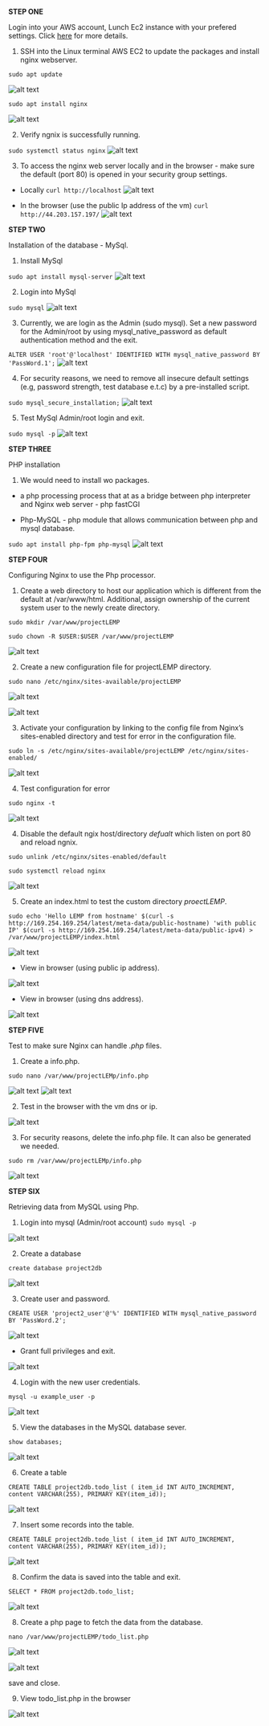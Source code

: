 **STEP ONE**

Login into your AWS account, Lunch Ec2 instance with your prefered settings. Click [here](https://github.com/oayanda/WEB-STACK-IMPLEMENTATION-LAMP-STACK-IN-AWS/blob/main/Project1.md) for more details.

1. SSH into the Linux terminal AWS EC2 to update the packages and install nginx webserver.

`sudo apt update`

![alt text](./images/01.png)

`sudo apt install nginx`

![alt text](./images/1.png)

2. Verify ngnix is successfully running.

`sudo systemctl status nginx`
![alt text](./images/2.png)

3. To access the nginx web server locally and in the browser - make sure the default (port 80) is opened in your security group settings.

- Locally
`curl http://localhost`
![alt text](./images/3.png)

- In the browser (use the public Ip address of the vm)
`curl http://44.203.157.197/`
![alt text](./images/4.png)

**STEP TWO**

Installation of the database - MySql.

1. Install MySql

`sudo apt install mysql-server`
![alt text](./images/5.png)

2. Login into MySql

`sudo mysql`
![alt text](./images/6.png)

3. Currently, we are login as the Admin (sudo mysql). Set a new password for the Admin/root by using mysql_native_password as default authentication method and the exit.

`ALTER USER 'root'@'localhost' IDENTIFIED WITH mysql_native_password BY 'PassWord.1';`
![alt text](./images/7.png)

4.  For security reasons, we need to remove all insecure default settings (e.g, password strength, test database e.t.c) by a pre-installed script.

`sudo mysql_secure_installation;`
![alt text](./images/8.png)

5. Test MySql Admin/root login and exit.

`sudo mysql -p`
![alt text](./images/9.png)

**STEP THREE**

PHP installation

1. We would need to install wo packages.
- a php processing process that at as a bridge between php interpreter and Nginx web server - php fastCGI

- Php-MySQL - php module that allows communication between php and mysql database.

`sudo apt install php-fpm php-mysql`
![alt text](./images/10.png)


**STEP FOUR**

Configuring Nginx to use the Php processor.

1. Create a web directory to host our application which is different from the default at /var/www/html. Additional, assign ownership of the current system user to the newly create directory.

`sudo mkdir /var/www/projectLEMP`

`sudo chown -R $USER:$USER /var/www/projectLEMP`

![alt text](./images/11.png)

2. Create a new configuration file for projectLEMP directory.

`sudo nano /etc/nginx/sites-available/projectLEMP`

![alt text](./images/12.png)

![alt text](./images/111.png)

3. Activate your configuration by linking to the config file from Nginx’s sites-enabled directory and test for error in the configuration file.

`sudo ln -s /etc/nginx/sites-available/projectLEMP /etc/nginx/sites-enabled/`

![alt text](./images/13.png)

4. Test configuration for error

`sudo nginx -t`

![alt text](./images/133.png)

4. Disable the default ngix host/directory *defualt* which listen on port 80 and reload ngnix.

`sudo unlink /etc/nginx/sites-enabled/default`

`sudo systemctl reload nginx`

![alt text](./images/14.png)

5. Create an index.html to test the custom directory *proectLEMP*.

`sudo echo 'Hello LEMP from hostname' $(curl -s http://169.254.169.254/latest/meta-data/public-hostname) 'with public IP' $(curl -s http://169.254.169.254/latest/meta-data/public-ipv4) > /var/www/projectLEMP/index.html`

![alt text](./images/15.png)

- View in browser (using public ip address).

![alt text](./images/16.png)

- View in browser (using dns address).

![alt text](./images/166.png)

**STEP FIVE**

Test to make sure Nginx can handle *.php* files.

1. Create a info.php.

`sudo nano /var/www/projectLEMp/info.php`

![alt text](./images/17.png)
![alt text](./images/177.png)

2. Test in the browser with the vm dns or ip.

![alt text](./images/18.png)

3. For security reasons, delete the info.php file. It can also be generated we needed.

`sudo rm /var/www/projectLEMp/info.php`

![alt text](./images/19.png)


**STEP SIX**

Retrieving data from MySQL using Php.

1. Login into mysql (Admin/root account)
`sudo mysql -p`

![alt text](./images/20.png)

2. Create a database

`create database project2db `

![alt text](./images/21.png)

3. Create user and password.

`CREATE USER 'project2_user'@'%' IDENTIFIED WITH mysql_native_password BY 'PassWord.2';`

![alt text](./images/22.png)

- Grant full privileges and exit.

![alt text](./images/23.png)

4. Login with the new user credentials.

`mysql -u example_user -p`

![alt text](./images/24.png)

5. View the databases in the MySQL database sever.

`show databases;`

![alt text](./images/25.png)

6. Create a table

`CREATE TABLE project2db.todo_list ( item_id INT AUTO_INCREMENT, content VARCHAR(255), PRIMARY KEY(item_id));`

![alt text](./images/26.png)

7. Insert some records into the table.

`CREATE TABLE project2db.todo_list ( item_id INT AUTO_INCREMENT, content VARCHAR(255), PRIMARY KEY(item_id));`

![alt text](./images/27.png)

8. Confirm the data is saved into the table and exit.

`SELECT * FROM project2db.todo_list;`

![alt text](./images/28.png)

8. Create a php page to fetch the data from the database.

`nano /var/www/projectLEMP/todo_list.php`

![alt text](./images/29.png)

![alt text](./images/30.png)

save and close.

9. View todo_list.php in the browser

![alt text](./images/33.png)